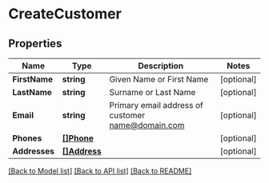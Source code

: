# CreateCustomer

## Properties
Name | Type | Description | Notes
------------ | ------------- | ------------- | -------------
**FirstName** | **string** | Given Name or First Name | [optional] 
**LastName** | **string** | Surname or Last Name | [optional] 
**Email** | **string** | Primary email address of customer name@domain.com | [optional] 
**Phones** | [**[]Phone**](Phone.md) |  | [optional] 
**Addresses** | [**[]Address**](Address.md) |  | [optional] 

[[Back to Model list]](../README.md#documentation-for-models) [[Back to API list]](../README.md#documentation-for-api-endpoints) [[Back to README]](../README.md)


